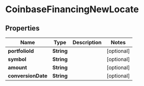 
# CoinbaseFinancingNewLocate

## Properties
Name | Type | Description | Notes
------------ | ------------- | ------------- | -------------
**portfolioId** | **String** |  |  [optional]
**symbol** | **String** |  |  [optional]
**amount** | **String** |  |  [optional]
**conversionDate** | **String** |  |  [optional]



